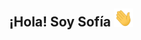 <div align="center">
<h2> ¡Hola! Soy Sofía <img src="https://github.com/ABSphreak/ABSphreak/blob/master/gifs/Hi.gif" width="30px"></h2>
</div>


<!--
**sofiam32/sofiam32** is a ✨ _special_ ✨ repository because its `README.md` (this file) appears on your GitHub profile.
Here are some ideas to get you started:

- 🔭 I’m currently working on ...
- 🌱 I’m currently learning ...
- 👯 I’m looking to collaborate on ...
- 🤔 I’m looking for help with ...
- 💬 Ask me about ...
- 📫 How to reach me: ...
- 😄 Pronouns: ...
- ⚡ Fun fact: ...
-->
